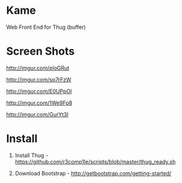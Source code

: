 Kame
===

Web Front End for Thug (buffer)


Screen Shots
=====
http://imgur.com/eIoGRut

http://imgur.com/sp7rFzW

http://imgur.com/E0UPpOl

http://imgur.com/1We9Fp8

http://imgur.com/GurYt3I


Install
=====

1. Install Thug - https://github.com/r3comp1le/scripts/blob/master/thug_ready.sh

2. Download Bootstrap - http://getbootstrap.com/getting-started/

